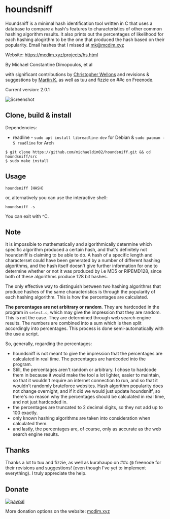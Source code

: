 # houndsniff
Houndsniff is a minimal hash identification tool written in C that uses a database to compare a hash's features to characteristics of other common hashing algorithm results. It also prints out the percentages of likelihood for each hashing alogirthm to be the one that produced the hash based on their popularity. Email hashes that I missed at <mk@mcdim.xyz>

Website: https://mcdim.xyz/projects/hs.html

By Michael Constantine Dimopoulos, et al

with significant contributions by [Christopher Wellons](https://github.com/skeeto) and revisions & suggestions by [Martin K.](https://github.com/kurahaupo) as well as tuu and fizzie on ##c on Freenode.

Current version: 2.0.1

![Screenshot](https://blogger.googleusercontent.com/img/a/AVvXsEh7UuJAMRdL4MOA82DH7C2g78X1t_kvsQuKcG-Cww6SqbZ68f_G8TZ3ibOJi7s09bMopa34NkzCbWILgWo0budEUbSlsTtK6GUDogOkZvtZQ0lqhiz2GBBkQkzR7PRDosDHm5RMbcQ6gHOQH3DxL-hJy2ncIlyxIb2gU1fcs5aLaIAM83ezm2NtnrPa=s16000)

Clone, build & install
----
Dependencies:
+ readline - `sudo apt install libreadline-dev` for Debian & `sudo pacman -S readline` for Arch
```
$ git clone https://github.com/michaeldim02/houndsniff.git && cd houndsniff/src
$ sudo make install
```

Usage
----
```
houndsniff [HASH]
```
or, alternatively you can use the interactive shell:
```
houndsniff -s
```
You can exit with ^C.

Note
----
It is impossible to mathematically and algorithmically determine which specific algorithm produced a certain hash, and that's definitely not houndsniff is claiming to be able to do. A hash of a specific length and characterset could have been generated by a number of different hashing algorithms, and the hash itself doesn't give further information for one to determine whether or not it was produced by i.e MD5 or RIPEMD128, since both of these algorithms produce 128 bit hashes.

The only effective way to distinguish between two hashing algorithms that produce hashes of the same characteristics is through the popularity of each hashing algorithm. This is how the percentages are calculated.

**The percentages are not arbitrary or random**. They are hardcoded in the program in `select.c`, which may give the impression that they are random. This is not the case. They are determined through web search engine results. The numbers are combined into a sum which is then split accordingly into percentages. This process is done semi-automatically with the use a script.

So, generally, regarding the percentages:
+ houndsniff is not meant to give the impression that the percentages are calculated in real time. The percentages are hardcoded into the program.
+ Still, the percentages aren't random or arbitrary. I chose to hardcode them in because it would make the tool a lot lighter, easier to maintain, so that it wouldn't require an internet connection to run, and so that it wouldn't randomly bruteforce websites. Hash algorithm popularity does not change overnight, and if it did we would just update houndsniff, so there's no reason why the percentages should be calculated in real time, and not just hardcoded in.
+ the percentages are truncated to 2 decimal digits, so they not add up to 100 exactly.
+ only known hashing algorithms are taken into consideration when calculated them.
+ and lastly, the percentages are, of course, only as accurate as the web search engine results.

Thanks
----
Thanks a lot to tuu and fizzie, as well as kurahaupo on ##c @ freenode for their revisions and suggestions! (even though I've yet to implement everything). I truly appreciate the help.

## Donate
[![paypal](https://mcdim.xyz/media/button_paypal2.png)](https://www.paypal.com/donate/?hosted_button_id=HZXXLD586P5CW)

More donation options on the website: <a href="https://mcdim.xyz/"/>mcdim.xyz</a>
